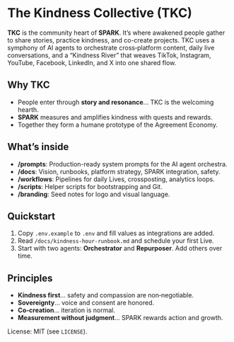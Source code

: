 # The Kindness Collective (TKC)
**TKC** is the community heart of **SPARK**. It’s where awakened people gather to share stories, practice kindness, and co-create projects. TKC uses a symphony of AI agents to orchestrate cross‑platform content, daily live conversations, and a “Kindness River” that weaves TikTok, Instagram, YouTube, Facebook, LinkedIn, and X into one shared flow.

## Why TKC
- People enter through **story and resonance**… TKC is the welcoming hearth.
- **SPARK** measures and amplifies kindness with quests and rewards.
- Together they form a humane prototype of the Agreement Economy.

## What’s inside
- **/prompts**: Production-ready system prompts for the AI agent orchestra.
- **/docs**: Vision, runbooks, platform strategy, SPARK integration, safety.
- **/workflows**: Pipelines for daily Lives, crossposting, analytics loops.
- **/scripts**: Helper scripts for bootstrapping and Git.
- **/branding**: Seed notes for logo and visual language.

## Quickstart
1. Copy `.env.example` to `.env` and fill values as integrations are added.
2. Read `/docs/kindness-hour-runbook.md` and schedule your first Live.
3. Start with two agents: **Orchestrator** and **Repurposer**. Add others over time.

## Principles
- **Kindness first**… safety and compassion are non‑negotiable.
- **Sovereignty**… voice and consent are honored.
- **Co‑creation**… iteration is normal.
- **Measurement without judgment**… SPARK rewards action and growth.

License: MIT (see `LICENSE`).
